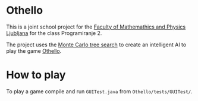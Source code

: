 # Othello

This is a joint school project for the [Faculty of Mathemathics and Physics Ljubljana](https://www.fmf.uni-lj.si/sl/ "Faculty of Mathemathics and Physics Ljubljana") for the class Programiranje 2.

 The project uses the [Monte Carlo tree search](https://en.wikipedia.org/wiki/Monte_Carlo_tree_search) to create an intelligent AI to play the game [Othello](https://www.worldothello.org/about/about-othello/othello-rules/official-rules/english).

# How to play

To play a game compile and run `GUITest.java` from `Othello/tests/GUITest/`.
